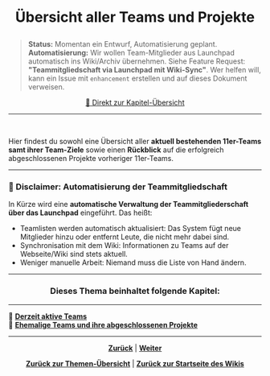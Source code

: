 # <p align="center">Übersicht aller Teams und Projekte</p>


> **Status:** Momentan ein Entwurf, Automatisierung geplant.
> **Automatisierung:** Wir wollen Team-Mitglieder aus Launchpad automatisch ins Wiki/Archiv übernehmen. Siehe Feature Request: **"Teammitgliedschaft via Launchpad mit Wiki-Sync"**.
> Wer helfen will, kann ein Issue mit `enhancement` erstellen und auf dieses Dokument verweisen.

<p align="center"><a href="#dieses-thema-beinhaltet-folgende-kapitel">🚀 Direkt zur Kapitel-Übersicht</a></p>

---
<br>

Hier findest du sowohl eine Übersicht aller **aktuell bestehenden 11er-Teams samt ihrer Team-Ziele** sowie einen **Rückblick** auf die erfolgreich abgeschlossenen Projekte vorheriger 11er-Teams.

--- 

### 📢 Disclaimer: Automatisierung der Teammitgliedschaft 

In Kürze wird eine **automatische Verwaltung der Teammitgliederschaft über das Launchpad** eingeführt. Das heißt:

- Teamlisten werden automatisch aktualisiert: Das System fügt neue Mitglieder hinzu oder entfernt Leute, die nicht mehr dabei sind.
- Synchronisation mit dem Wiki: Informationen zu Teams auf der Webseite/Wiki sind stets aktuell.
- Weniger manuelle Arbeit: Niemand muss die Liste von Hand ändern.

---

### <p align="center">Dieses Thema beinhaltet folgende Kapitel:</p>

---

🔹 [**Derzeit aktive Teams**](docs/02-arbeiten_bei_nadoo/03-teams/01-aktive_teams/README.md) <br>
🔹 [**Ehemalige Teams und ihre abgeschlossenen Projekte**](docs/02-arbeiten_bei_nadoo/03-teams/02-team_archiv/README.md) <br>


---

<p align="center"><a href="/docs/02-arbeiten_bei_nadoo/02-training_und_vorbereitung/02-praesentationstraining/README.md"><strong>Zurück</strong></a> | 
<a href="/docs/02-arbeiten_bei_nadoo/03-teams/01-aktive_teams/README.md"><strong>Weiter</strong></a></p>

<p align="center">
<a href="/docs/02-arbeiten_bei_nadoo/README.md/#dieser-themenbereich-beinhaltet-folgende-themen"><strong>Zurück zur Themen-Übersicht</strong></a> | <a href="/docs/00-willkommen/README.md"><strong>Zurück zur Startseite des Wikis</strong></a>
</p>